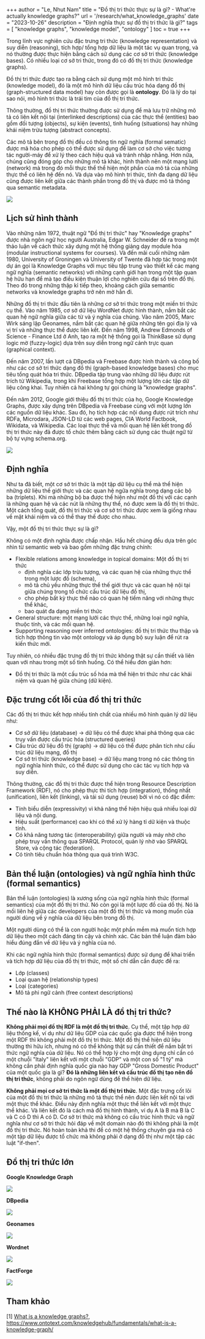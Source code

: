 +++
author = "Le, Nhut Nam"
title = "Đồ thị tri thức thực sự là gì? - What're actually knowledge graphs?"
url = '/research/what_knowledge_graphs'
date = "2023-10-26"
description = "Định nghĩa thực sự đồ thị tri thức là gì?"
tags = [
    "knowledge graphs", "knowledge model", "ontology"
]
toc = true
+++

Trong lĩnh vực nghiên cứu đặc trưng tri thức (knowledge representation) và suy diễn (reasoning), tích hợp/ tổng hợp dữ liệu là một tác vụ quan trọng, và nó thường được thực hiện bằng cách sử dụng các cơ sở tri thức (knowledge bases). Có nhiều loại cơ sở tri thức, trong đó có đồ thị tri thức (knowledge graphs). 

Đồ thị tri thức được tạo ra bằng cách sử dụng một mô hình tri thức (knowledge model), đó là một mô hình dữ liệu cấu trúc hóa dạng đồ thị (graph-structured data model) hay còn được gọi là **ontology**. Đó là lý do tại sao nói, mô hình tri thức là trái tim của đồ thị tri thức.

Thông thường, đồ thị tri thức thường được sử dụng để mà lưu trữ những mô tả có liên kết nội tại (interlinked descriptions) của các thực thể (entities) bao gồm đối tượng (objects), sự kiện (events), tình huống (situations) hay những khái niệm trừu tượng (abstract concepts).

Các mô tả bên trong đồ thị đều có thông tin ngữ nghĩa (formal sematic) được mã hóa cho phép có thể được sử dụng để làm cơ sở cho việc tương tác người-máy để xử lý theo cách hiệu quả và tránh nhập nhằng. Hơn nữa, chúng cũng đóng góp cho những mô tả khác, hình thành nên một mạng lưới (network) mà trong đó mỗi thực thể thể hiện một phần của mô tả của những thực thể có liên hệ đến nó. Và dựa vào mô hình tri thức, tính đa dạng dữ liệu cũng được liên kết giữa các thành phần trong đồ thị và được mô tả thông qua semantic metadata.

![](https://miro.medium.com/v2/resize:fit:1061/1*OIgEwADf5ZD2ib_9ejZ-zw.png)

## Lịch sử hình thành

Vào những năm 1972, thuật ngữ "Đồ thị tri thức" hay "Knowledge graphs" được nhà ngôn ngữ học người Australia, Edgar W. Schneider đề ra trong một thảo luận về cách thức xây dựng một hệ thống giảng dạy module hóa (modular instructional systems for courses). Và đến mãi cuối những năm 1980, University of Groningen và University of Twente đã hợp tác trong một dự án gọi là Knowledge Graphs với mục tiêu tập trung vào thiết kế các mạng ngữ nghĩa (semantic networks) với những cạnh giới hạn trong một tập quan hệ hữu hạn để mà tạo điều kiện thuận lợi cho nghiên cứu đại số trên đồ thị. Theo đó trong những thập kỉ tiếp theo, khoảng cách giữa semantic networks và knowledge graphs trở nên mờ hẳn đi.

Những đồ thị tri thức đầu tiên là những cơ sở tri thức trong một miền tri thức cụ thể. Vào năm 1985, cơ sở dữ liệu WordNet được hình thành, nắm bắt các quan hệ ngữ nghĩa giữa các từ và ý nghĩa của chúng. Vào năm 2005, Marc Wirk sáng lập Geonames, nắm bắt các quan hệ giữa những tên gọi địa lý và vị trí và những thực thể được liên kết. Đến năm 1998, Andrew Edmonds of Science - Finance Ltd ở Anh, tạo ra một hệ thống gọi là ThinkBase sử dụng logic mờ (fuzzy-logic) dựa trên suy diễn trong ngữ cảnh trực quan (graphical context).

Đến năm 2007, lần lượt cả DBpedia và Freebase được hình thành và công bố như các cơ sở tri thức dạng đồ thị (graph-based knowledge bases) cho mục tiêu tổng quát hóa tri thức. DBpedia tập trung vào những dữ liệu được rút trích từ Wikipedia, trong khi Freebase tổng hợp một lượng lớn các tập dữ liệu công khai. Tuy nhiên cả hai không tự gọi chúng là "knowledge graphs".

Đến năm 2012, Google giới thiệu đồ thị tri thức của họ, Google Knowledge Graphs, được xây dựng trên DBpedia và Freebase cùng với một lượng lớn các nguồn dữ liệu khác. Sau đó, họ tích hợp các nội dung được rút trích như RDFa, Microdara, JSON-LD từ các web pages, CIA World Factbook, Wikidata, và Wikipedia. Các loại thực thể và mối quan hệ liên kết trong đồ thị tri thức này đã được tổ chức thêm bằng cách sử dụng các thuật ngữ từ bộ tự vựng schema.org. 

![](https://www.researchgate.net/publication/356140196/figure/fig2/AS:1089072500097059@1636666526420/Development-history-of-the-knowledge-graph.jpg)


## Định nghĩa

Như ta đã biết, một cơ sở tri thức là một tập dữ liệu cụ thể mà thể hiện những dữ liệu thế giới thực và các quan hệ ngữa nghĩa trong dạng các bộ ba (triplets). Khi mà những bộ ba được thể hiện như một đồ thị với các cạnh là những quan hệ và các nút là những thự thể, nó được xem là đồ thị tri thức. Một cách tổng quát, đồ thị tri thức và cơ sở tri thức được xem là giống nhau về mặt khái niệm và có thể thay thế được cho nhau.

Vậy, một đồ thị tri thức thực sự là gì?

Không có một định nghĩa được chấp nhận. Hầu hết chúng đều dựa trên góc nhìn từ semantic web và bao gồm những đặc trưng chính:
- Flexible relations among knowledge in topical domains: Một đồ thị tri thức
    - định nghĩa các lớp trừu tượng, và các quan hệ của những thực thể trong một lược đồ (schema),
    - mô tả chủ yếu những thực thể thế giới thực và các quan hệ nội tại giữa chúng trong tổ chức cấu trúc dữ liệu đồ thị,
    - cho phép bất kỳ thực thể nào có quan hệ tiềm năng với những thực thể khác,
    - bao quát đa dạng miền tri thức
- General structure: một mạng lưới các thực thể, những loại ngữ nghĩa, thuộc tính, và các mối quan hệ. 
- Supporting reasoning over inferred ontologies: đồ thị tri thức thu thập và tích hợp thông tin vào một ontology và áp dụng bộ suy luận để rút ra kiến thức mới.

Tuy nhiên, có nhiều đặc trưng đồ thị tri thức không thật sự cần thiết và liên quan với nhau trong một số tình huống. Có thể hiểu đơn giản hơn:
- Đồ thị tri thức là một cấu trúc số hóa mà thể hiện tri thức như các khái niệm và quan hệ giữa chúng (dữ kiện).

## Đặc trưng cốt lỗi của đồ thị tri thức

Các đồ thị tri thức kết hợp nhiều tính chất của nhiều mô hình quản lý dữ liệu như:
- Cơ sở dữ liệu (database) $\rightarrow$ dữ liệu có thể được khai phá thông qua các truy vấn được cấu trúc hóa (structured queries)
- Cấu trúc dữ liệu đồ thị (graph) $\rightarrow$ dữ liệu có thể được phân tích như cấu trúc dữ liệu mạng, đồ thị
- Cơ sở tri thức (knowledge base) $\rightarrow$ dữ liệu mang trong nó các thông tin ngữ nghĩa hình thức, có thể được sử dụng cho các tác vụ tích hợp và suy diễn.

Thông thường, các đồ thị tri thức được thể hiện trong Resource Description Framework (RDF), nó cho phép thực thi tích hợp (integration), thống nhất (unification), liên kết (linking), và tái sử dụng (reuse) bởi vì nó có đặc điểm:
- Tính biểu diễn (expressivity) vì khả năng thể hiện hiệu quả nhiều loại dữ liệu và nội dung.
- Hiệu suất (performance) cao khi có thể xử lý hàng tỉ dữ kiện và thuộc tính.
- Có khả năng tương tác (interoperability) giữa người và máy nhờ cho phép truy vấn thông qua SPARQL Protocol, quản lý nhờ vào SPARQL Store, và cộng tác (federation).
- Có tính tiêu chuẩn hóa thông qua quá trình W3C.

## Bản thể luận (ontologies) và ngữ nghĩa hình thức (formal semantics)

Bản thể luận (ontologies) là xương sống của ngữ nghĩa hình thức (formal semantics) của một đồ thị tri thứ. Nó còn gọi là một lược đồ của dồ thị. Nó là mối liên hệ giữa các developers của một đồ thị tri thức và mong muốn của người dùng về ý nghĩa của dữ liệu bên trong đồ thị.

Một người dùng có thể là con người hoặc một phần mềm mà muốn tích hợp dữ liệu theo một cách đáng tin cậy và chính xác. Các bản thể luận đảm bảo hiểu đúng đắn về dữ liệu và ý nghĩa của nó.

Khi các ngữ nghĩa hình thức (formal semantics) được sử dụng để khai triển và tích hợp dữ liệu của đồ thị tri thức, một số chỉ dẫn cần được đề ra:
- Lớp (classes)
- Loại quan hệ (relationship types)
- Loại (categories)
- Mô tả phi ngữ cảnh (free context descriptions)

## Thế nào là KHÔNG PHẢI LÀ đồ thị tri thức?

**Không phải mọi đồ thị RDF là một đồ thị tri thức**. Cụ thể, một tập hợp dữ liệu thống kế, ví dụ như dữ liệu GDP của các quốc gia được thể hiện trong một RDF thì không phải một đồ thị tri thức. Một đồ thị thể hiện dữ liệu thường thì hữu ích, nhưng nó có thể không thật sự cần thiết để nắm bắt tri thức ngữ nghĩa của dữ liệu. Nó có thể hợp lý cho một ứng dụng chỉ cần có một chuỗi "Italy" liên kết với một chuỗi "GDP" và một con số "1 tỷ" mà không cần phải định nghĩa quốc gia nào hay GDP "Gross Domestic Product" của một quốc gia là gì? **Đó là những liên kết và cấu trúc đồ thị tạo nên đồ thị tri thức**, không phải do ngôn ngữ dùng để thể hiện dữ liệu.

**Không phải mọi cơ sở tri thức là một đồ thị tri thức**. Một đặc trưng cốt lõi của một đồ thị tri thức là những mô tả thực thể nên được liên kết nội tại với một thực thể khác. Điều này định nghĩa một thực thể liên kết với một thực thể khác. Và liên kết đó là cách mà đồ thị hình thành, ví dụ A là B mà B là C và C có D thì A có D. Cơ sở tri thức mà không có cấu trúc hình thức và ngữ nghĩa như cơ sở tri thức hỏi đáp về một domain nào đó thì không phải là một đồ thị tri thức. Nó hoàn toàn khả thi để có một hệ thống chuyên gia mà có một tập dữ liệu được tổ chức mà không phải ở dạng đồ thị như một tập các luật "if-then".

## Đồ thị tri thức lớn

**Google Knowledge Graph**

![](https://www.ithinkanidea.com/wp-content/uploads/elementor/thumbs/Google-Knowledge-Graph-A-Complete-Guide-ojcy4q42vke5n0bu8gvbn4scrm1f53irumek7ggknc.jpg)

**DBpedia**

![](https://pbs.twimg.com/media/DzH7AhvX4AAhhev.jpg)

**Geonames**

![](https://techcrunch.com/wp-content/uploads/2007/05/geonames.png)

**Wordnet**

![](https://upload.wikimedia.org/wikipedia/commons/b/b8/WordNet.PNG)

**FactForge**

![](https://www.ontotext.com/wp-content/uploads/2016/09/FactForge_header1-1024x530.png)


## Tham khảo

[1] [What is a knowledge graphs?](https://www.ontotext.com/knowledgehub/fundamentals/what-is-a-knowledge-graph/), https://www.ontotext.com/knowledgehub/fundamentals/what-is-a-knowledge-graph/

